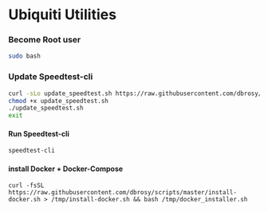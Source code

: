# Ubiquiti Utilities
### Become Root user
```bash
sudo bash
```

### Update Speedtest-cli
```bash
curl -sLo update_speedtest.sh https://raw.githubusercontent.com/dbrosy/scripts/master/update_speedtest.sh
chmod +x update_speedtest.sh
./update_speedtest.sh
exit
```
#### Run Speedtest-cli
```bash
speedtest-cli
```

#### install Docker + Docker-Compose
```
curl -fsSL https://raw.githubusercontent.com/dbrosy/scripts/master/install-docker.sh > /tmp/install-docker.sh && bash /tmp/docker_installer.sh
```
